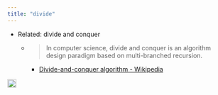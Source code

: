 ```yaml
---
title: "divide"
---
```



- Related: divide and conquer
    - > In computer science, divide and conquer is an algorithm design paradigm based on multi-branched recursion.
        - [Divide-and-conquer algorithm - Wikipedia](https://en.wikipedia.org/wiki/Divide-and-conquer_algorithm)
<img src='https://scrapbox.io/api/pages/nishio/en/icon' alt='en.icon' height="19.5"/>